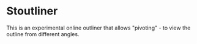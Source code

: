 Stoutliner
========

This is an experimental online outliner that allows "pivoting" - to view the outline from different angles.

